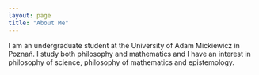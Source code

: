 ```yaml
---
layout: page
title: "About Me"
---
```

I am an undergraduate student at the University of Adam Mickiewicz in Poznań. I study both philosophy and mathematics and I have an interest in philosophy of science, philosophy of mathematics and epistemology.
